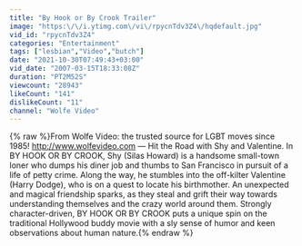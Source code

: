 ```yaml
---
title: "By Hook or By Crook Trailer"
image: "https:\/\/i.ytimg.com\/vi\/rpycnTdv3Z4\/hqdefault.jpg"
vid_id: "rpycnTdv3Z4"
categories: "Entertainment"
tags: ["lesbian","Video","butch"]
date: "2021-10-30T07:49:43+03:00"
vid_date: "2007-03-15T18:33:08Z"
duration: "PT2M52S"
viewcount: "28943"
likeCount: "141"
dislikeCount: "11"
channel: "Wolfe Video"
---
```

{% raw %}From Wolfe Video: the trusted source for LGBT moves since 1985! <a rel="nofollow" target="blank" href="http://www.wolfevideo.com">http://www.wolfevideo.com</a> — Hit the Road with Shy and Valentine.  In BY HOOK OR BY CROOK, Shy (Silas Howard) is a handsome small-town loner who dumps his diner job and thumbs to San Francisco in pursuit of a life of petty crime. Along the way, he stumbles into the off-kilter Valentine (Harry Dodge), who is on a quest to locate his birthmother. An unexpected and magical friendship sparks, as they steal and grift their way towards understanding themselves and the crazy world around them. Strongly character-driven, BY HOOK OR BY CROOK puts a unique spin on the traditional Hollywood buddy movie with a sly sense of humor and keen observations about human nature.{% endraw %}
